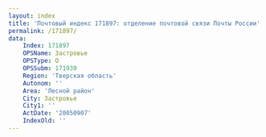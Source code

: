 ```yaml
---
layout: index
title: 'Почтовый индекс 171897: отделение почтовой связи Почты России'
permalink: /171897/
data:
    Index: 171897
    OPSName: Застровье
    OPSType: О
    OPSSubm: 171939
    Region: 'Тверская область'
    Autonom: ''
    Area: 'Лесной район'
    City: Застровье
    City1: ''
    ActDate: '20050907'
    IndexOld: ''
---
```


